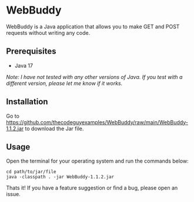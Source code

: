 # WebBuddy
WebBuddy is a Java application that allows you to make GET and POST requests without writing any code.

## Prerequisites
 - Java 17

*Note: I have not tested with any other versions of Java. If you test with a different version, please let me know if it works.*

## Installation
Go to https://github.com/thecodeguyexamples/WebBuddy/raw/main/WebBuddy-1.1.2.jar to download the Jar file.

## Usage
Open the terminal for your operating system and run the commands below:
~~~
cd path/to/jar/file
java -classpath . -jar WebBuddy-1.1.2.jar
~~~

Thats it! If you have a feature suggestion or find a bug, please open an issue.
